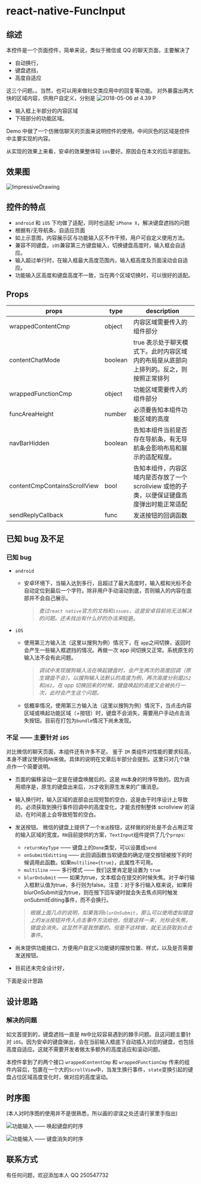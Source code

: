 # react-native-FuncInput

## 综述
本控件是一个页面控件，简单来说，类似于微信或 QQ 的聊天页面，主要解决了

* 自动换行，
* 键盘遮挡，
* 高度自适应

这三个问题。。当然，也可以用来做社交类应用中的回复等功能。
对外暴露出两大快的区域内容，供用户自定义，分别是
![2018-05-06 at 4.39 P](https://upload-images.jianshu.io/upload_images/1180547-c99d85b37cde81e5.png?imageMogr2/auto-orient/strip%7CimageView2/2/w/240)

* 输入框上半部分的内容区域
* 下班部分的功能区域。

Demo 中做了一个仿微信聊天的页面来说明控件的使用。中间灰色的区域是控件中主要实现的内容。

从实现的效果上来看，安卓的效果整体较 `ios`要好。原因会在本文的后半部提到。

## 效果图
![ImpressiveDrawing](https://upload-images.jianshu.io/upload_images/1180547-e69c224e17d7abfc.gif?imageMogr2/auto-orient/strip%7CimageView2/2/w/268)


## 控件的特点

* `android` 和 `iOS` 下均做了适配，同时也适配 `iPhone X`，解决键盘遮挡的问题
* 根据有/无导航条，自适应页面
* 如上示意图，内容展示区与功能输入区不作干预，用户可自定义使用方法。
* 兼容不同键盘，`iOS`兼容第三方键盘输入，切换键盘高度时，输入框会自适应。
* 输入超过单行时，在输入框最大高度范围内，输入框高度及页面滚动会自适应。
* 功能输入区高度和键盘高度不一致，当在两个区域切换时，可以很好的适配。

## Props

| props | type | description |
| --- | --- | --- |
| wrappedContentCmp | object | 内容区域需要传入的组件部分 |
| contentChatMode | boolean | true 表示处于聊天模式下。此时内容区域内的布局是从底部向上排列的。反之，则按照正常排列 |
| wrappedFunctionCmp | object | 功能区域需要传入的组件部分 |
| funcAreaHeight | number | 必须要告知本组件功能区域的高度 |
| navBarHidden | boolean | 告知本组件当前是否存在导航条，有无导航条会影响布局和展示的适配程度。 |
| contentCmpContainsScrollView | bool | 告知本组件，内容区域内是否存放了一个scrollview 或他的子类，以便保证键盘高度弹出时能正常适配 |
| sendReplyCallback | func | 发送按钮的回调函数 |

## 已知 bug 及不足
### 已知 bug

* `android`
    * 安卓环境下，当输入达到多行，且超过了最大高度时，输入框和光标不会自动定位到最后一个字符。除非用户手动滚动到底，否则输入的内容在底部并不会自己展示。 
      
      > *查过`react native`官方的文档和`issues`，这是安卓目前尚无法解决的问题。还未找出有什么好的办法来*规避。
* `iOS`
    * 使用第三方输入法（这里以搜狗为例）情况下，在 `app`之间切换，返回时会产生一些输入框遮挡的情况。再做一次 app 间切换又正常。系统原生的输入法不会有此问题。

      > *调试中发现搜狗输入法在唤起键盘时，会产生两次的高度回调（原生键盘不会）。以搜狗输入法默认的高度为例，两次高度分别是`252`和`282`。在 app 切换回来的时候，键盘唤起的高度又会被执行一次，此时会产生这个问题。*

    * 低概率情况，使用第三方输入法（这里以搜狗为例）情况下，当点击内容区域或唤起功能区域（+按钮）时，键盘不会消失，需要用户手动点击消失按钮。目前在打包为`bundle`情况下尚未发现。

### 不足 —— 主要针对 `iOS`
对比微信的聊天页面，本组件还有许多不足。
鉴于 `IM` 类组件对性能的要求较高，本身不建议使用纯`RN`来做。具体的说明在文章后半部分会提到。这里只对几个缺点作一个简要说明。

* 页面的偏移滚动一定是在键盘唤醒后的。这是 `RN`本身的时序导致的。因为调用顺序是，原生的键盘出来后，`JS`才收到原生发来的广播消息。
* 输入换行时，输入区域的底部会出现短暂的空白，这是由于时序设计上导致的。必须获取到换行事件回调中的高度变化，才能去控制整体 scrollview 的滚动，在时间差上会导致短暂的空白。
* 发送按钮。 微信的键盘上提供了一个`发送`按钮，这样做的好处是不会占用正常的输入区域的宽度。`RN`目前提供的方案，`TextInput`组件提供了几个`props`:
    
    * `returnKeyType` —— 键盘上的`Done`类型，可以设置成`send`
    * `onSubmitEditting` —— 此回调函数当软键盘的确定/提交按钮被按下的时候调用此函数。如果`multiline={true}`，此属性不可用。
    * `multiline` —— 多行模式 —— 我们这里肯定是设置为 `true`
    * `blurOnSubmit` —— 如果为true，文本框会在提交的时候失焦。对于单行输入框默认值为true，多行则为false。注意：对于多行输入框来说，如果将blurOnSubmit设为true，则在按下回车键时就会失去焦点同时触发onSubmitEditing事件，而不会换行。
    
    > *根据上面几点的说明，如果我将`blurOnSubmit`，那么可以使用虚拟键盘上的`发送`按钮并传入点击事件方法给他，但是这样一来，光标会失焦，键盘会消失。这显然不是我想要的。但是不这样做，就无法获取到点击事件。*
    
* 尚未提供功能接口，方便用户自定义功能键的摆放位置、样式，以及是否需要发送按钮。
* 目前还未完全设计好，

下面是设计思路

## 设计思路
### 解决的问题

如文首提到的，键盘遮挡一直是 `RN`中比较容易遇到的棘手问题。且这问题主要针对 `iOS`。因为安卓的键盘弹出，会在当前输入框底下自动插入对应的键盘，也包括高度自适应。这就不需要开发者做太多额外的高度适应和滚动问题。

本控件拿到了的两个接口 `wrappedContentCmp` 和 `wrappedFunctionCmp` 传来的组件内容后，包裹在一个大的`ScrollView`中，当发生换行事件，`state`变换引起的键盘占位区域高度变化时，做对应的高度滚动。


## 时序图
(本人对时序图的使用并不是很熟悉，所以画的谬误之处还请行家里手指出)

![功能输入 —— 唤起键盘的时序](https://upload-images.jianshu.io/upload_images/1180547-edab9b4d3fd02241.png?imageMogr2/auto-orient/strip%7CimageView2/2/w/700)

![功能输入 —— 键盘消失的时序](https://upload-images.jianshu.io/upload_images/1180547-c3d601d98d52c9a9.png?imageMogr2/auto-orient/strip%7CimageView2/2/w/700)

## 联系方式
有任何问题，欢迎添加本人 QQ 250547732

